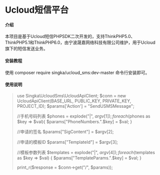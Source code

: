 # Ucloud短信平台

#### 介绍
本项目是基于Ucloud短信PHPSDK二次开发的，支持ThinkPHP5.0、ThinkPHP5.1和ThinkPHP6.0，由宁波晟嘉网络科技有限公司维护，用于Ucloud旗下的短信发送业务。

#### 安装教程

使用 composer require singka/ucloud_sms:dev-master 命令行安装即可。

#### 使用说明



> use Singka\UcloudSms\UcloudApiClient;
> $conn = new UcloudApiClient(BASE_URL, PUBLIC_KEY, PRIVATE_KEY, PROJECT_ID);
> $params['Action'] = "SendUSMSMessage";
> 
> //手机号码列表
> $phones = explode("|", $argv[1]);
> foreach($phones as $key => $val){
>     $params["PhoneNumbers.".$key] = $val;
> }
> 
> //申请的签名
> $params["SigContent"] = $argv[2];
> 
> //申请的模板ID
> $params["TemplateId"] = $argv[3];
> 
> //模板参数列表
> $templates = explode("|", $argv[4]);
> foreach($templates as $key => $val) {
>     $params["TemplateParams.".$key] = $val;
> }
> 
> print_r($response = $conn->get("/", $params));